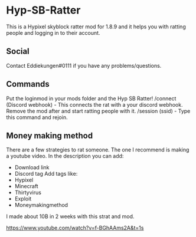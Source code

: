 # Hyp-SB-Ratter

This is a Hypixel skyblock ratter mod for 1.8.9 and it helps you with ratting people and logging in to their account.
## Social
Contact Eddiekungen#0111 if you have any problems/questions.

## Commands
Put the loginmod in your mods folder and the Hyp SB Ratter!
/connect (Discord webhook) - This connects the rat with a your discord webhook. Remove the mod after and start ratting people with it.
/session (ssid) - Type this command and rejoin.

## Money making method

There are a few strategies to rat someone. The one I recommend is making a youtube video.
 In the description you can add:
 - Download link
 - Discord tag
 Add tags like:
 - Hypixel
 - Minecraft
 - Thirtyvirus
 - Exploit
 - Moneymakingmethod


I made about 10B in 2 weeks with this strat and mod. 

https://www.youtube.com/watch?v=f-BGhAAms2A&t=1s
